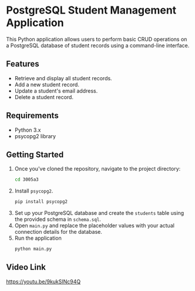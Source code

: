 # PostgreSQL Student Management Application

This Python application allows users to perform basic CRUD operations on a PostgreSQL database of student records using a command-line interface.

## Features

- Retrieve and display all student records.
- Add a new student record.
- Update a student's email address.
- Delete a student record.

## Requirements

- Python 3.x
- psycopg2 library

## Getting Started

1. Once you've cloned the repository, navigate to the project directory:
   ```bash
   cd 3005a3
   ```
2. Install `psycopg2`.
   ```bash
   pip install psycopg2
   ```
3. Set up your PostgreSQL database and create the `students` table using the provided schema in `schema.sql`.
4. Open `main.py` and replace the placeholder values with your actual connection details for the database.
5. Run the application
   ```bash
   python main.py
   ```

## Video Link

https://youtu.be/9kukSINc94Q